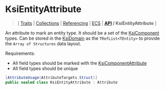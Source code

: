 # KsiEntityAttribute

> \[ [Traits](../traits.md)
> \| [Collections](../collections.md)
> \| [Referencing](../borrow-checker-at-home.md)
> \| [ECS](../ecs.md)
> \| **[API](index.g.md) / KsiEntityAttribute**
> \]

An attribute to mark an entity type.
It should be a set of the [KsiComponent](T.KsiComponentAttribute.g.md) types.
Can be stored in the [KsiDomain](T.KsiDomainAttribute.g.md) as the `TRefList<TEntity>`
to provide the `Array of Structures` data layout.

Requirements: 
- All field types should be marked with the [KsiComponentAttribute](T.KsiComponentAttribute.g.md)
- All field types should be unique

```csharp
[AttributeUsage(AttributeTargets.Struct)]
public sealed class KsiEntityAttribute : Attribute
```
